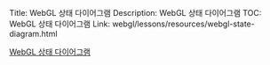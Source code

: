 Title: WebGL 상태 다이어그램
Description: WebGL 상태 다이어그램
TOC: WebGL 상태 다이어그램
Link: webgl/lessons/resources/webgl-state-diagram.html


[WebGL 상태 다이어그램](/webgl/lessons/resources/webgl-state-diagram.html)
